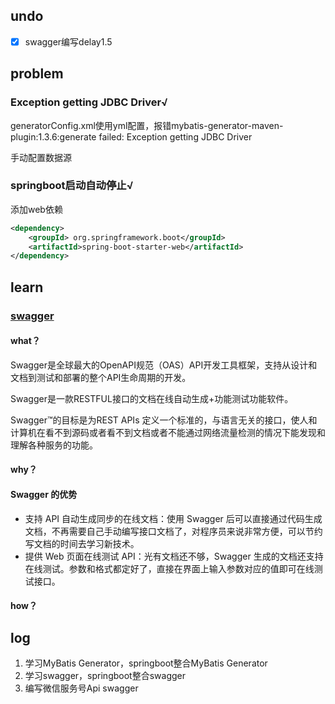 ## undo

- [x] swagger编写delay1.5

## problem

### Exception getting JDBC Driver√

generatorConfig.xml使用yml配置，报错mybatis-generator-maven-plugin:1.3.6:generate failed: Exception getting JDBC Driver

手动配置数据源

### springboot启动自动停止√

添加web依赖

```xml
<dependency>
	<groupId> org.springframework.boot</groupId>
	<artifactId>spring-boot-starter-web</artifactId>
</dependency>
```

## learn

### [swagger](https://blog.csdn.net/haoyifen/article/details/52703376)

#### what？

Swagger是全球最大的OpenAPI规范（OAS）API开发工具框架，支持从设计和文档到测试和部署的整个API生命周期的开发。

Swagger是一款RESTFUL接口的文档在线自动生成+功能测试功能软件。

Swagger™的目标是为REST APIs 定义一个标准的，与语言无关的接口，使人和计算机在看不到源码或者看不到文档或者不能通过网络流量检测的情况下能发现和理解各种服务的功能。

#### why？

#### Swagger 的优势

- 支持 API 自动生成同步的在线文档：使用 Swagger 后可以直接通过代码生成文档，不再需要自己手动编写接口文档了，对程序员来说非常方便，可以节约写文档的时间去学习新技术。
- 提供 Web 页面在线测试 API：光有文档还不够，Swagger 生成的文档还支持在线测试。参数和格式都定好了，直接在界面上输入参数对应的值即可在线测试接口。

#### how？

## log

1. 学习MyBatis Generator，springboot整合MyBatis Generator
2. 学习swagger，springboot整合swagger
3. 编写微信服务号Api swagger